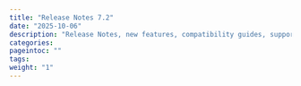 ```yaml
---
title: "Release Notes 7.2"
date: "2025-10-06"
description: "Release Notes, new features, compatibility guides, supported platforms, and other information"
categories:
pageintoc: ""
tags:
weight: "1"
---
```


<a id="rn"></a>

<!--# Release Notes 7.2 -->








